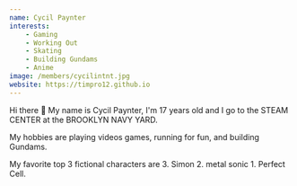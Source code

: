 ```yaml
---
name: Cycil Paynter
interests: 
    - Gaming
    - Working Out
    - Skating
    - Building Gundams
    - Anime
image: /members/cycilintnt.jpg
website: https://timpro12.github.io
---
```


Hi there 👋
My name is Cycil Paynter, I'm 17 years old and I go to the STEAM CENTER at the BROOKLYN NAVY YARD.

My hobbies are playing videos games, running for fun, and building Gundams.

My favorite top 3 fictional characters are 3. Simon 2. metal sonic 1. Perfect Cell.
